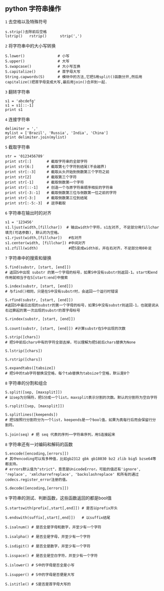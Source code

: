 ## python 字符串操作

  `1` 去空格以及特殊符号
    
    s.strip()去除前后空格
    lstrip()   rstrip()      strip(',')

  `2` 将字符串中的大小写转换
    
    S.lower()               # 小写
    S.upper()               # 大写
    S.swapcase()            # 大小写互换
    S.capitalize()          # 首字母大写
    String.capwords(S)      # 模块中的方法,它把S用split()函数分开,然后用capitalize()把首字母变成大写,最后用join()合并到一起.

  `3` 翻转字符串
    
    s1 = 'abcdefg'
    s1 = s1[::-1]
    print s1

  `4` 连接字符串

    delimiter = ','
    mylist = ['Brazil', 'Russia', 'India', 'China']
    print delimiter.join(mylist)

  `5` 截取字符串

    str = '0123456789′
    print str[:]       # 截取字符串的全部字符
    print str[6:]      # 截取第七个字符到结尾(不会越界)
    print str[:-3]     # 截取从头开始到倒数第三个字符之前
    print str[2]       # 截取第三个字符
    print str[-1]      # 截取倒数第一个字符
    print str[::-1]    # 创造一个与原字符串顺序相反的字符串
    print str[-3:-1]   # 截取倒数第三位与倒数第一位之前的字符
    print str[-3:]     # 截取倒数第三位到结尾
    print str[:-5:-3]  # 逆序截取

  `6` 字符串在输出时的对齐

    s1 = '123456'
    s1.ljust(width,[fillchar])  # 输出width个字符，s1左对齐, 不足部分用fillchar填充(可选参数), 默认的为空格。 
    s1.rjust(width,[fillchar])   #右对齐 
    s1.center(width, [fillchar]) #中间对齐 
    s1.zfill(width)              #把S变成width长，并在右对齐，不足部分用0补足

  `7` 字符串中的搜索和替换 

    S.find(substr, [start, [end]]) 
    # 返回S中出现 substr 的第一个字母的标号，如果S中没有substr则返回-1。start和end作用就相当于在S[start:end]中搜索 

    S.index(substr, [start, [end]]) 
    # 与find()相同，只是在S中没有substr时，会返回一个运行时错误

    S.rfind(substr, [start, [end]]) 
    #返回S中最后出现的substr的第一个字母的标号，如果S中没有substr则返回-1，也就是说从右边算起的第一次出现的substr的首字母标号

    S.rindex(substr, [start, [end]])

    S.count(substr, [start, [end]]) #计算substr在S中出现的次数

    S.strip([chars]) 
    # 把S中前后chars中有的字符全部去掉，可以理解为把S前后chars替换为None

    S.lstrip([chars])

    S.rstrip([chars]) 

    S.expandtabs([tabsize]) 
    # 把S中的tab字符替换没空格，每个tab替换为tabsize个空格，默认是8个

  `8` 字符串的分割和组合

    S.split([sep, [maxsplit]]) 
    # 以sep为分隔符，把S分成一个list。maxsplit表示分割的次数。默认的分割符为空白字符

    S.rsplit([sep, [maxsplit]])

    S.splitlines([keepends])
    # 把S按照行分割符分为一个list，keepends是一个bool值，如果为真每行后而会保留行分割符。 

    S.join(seq) # 把 seq 代表的序列──字符串序列，用S连接起来


  `8` 字符串还有一对编码和解码的函数

    S.encode([encoding,[errors]]) 
    # 其中encoding可以有多种值，比如gb2312 gbk gb18030 bz2 zlib big5 bzse64等都支持。
    # errors默认值为"strict"，意思是UnicodeError。可能的值还有'ignore', 'replace', 'xmlcharrefreplace', 'backslashreplace' 和所有的通过codecs.register_error注册的值。

    S.decode([encoding,[errors]])

  `9` 字符串的测试、判断函数，这些函数返回的都是bool值 

    S.startswith(prefix[,start[,end]]) # 是否以prefix开头 

    S.endswith(suffix[,start[,end]])   # 以suffix结尾 

    S.isalnum() # 是否全是字母和数字，并至少有一个字符

    S.isalpha() # 是否全是字母，并至少有一个字符 

    S.isdigit() # 是否全是数字，并至少有一个字符 

    S.isspace() # 是否全是空白字符，并至少有一个字符 

    S.islower() # S中的字母是否全是小写 

    S.isupper() # S中的字母是否便是大写 

    S.istitle() # S是否是首字母大写的
